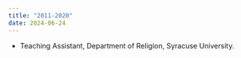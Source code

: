 ```yaml
---
title: "2011-2020"
date: 2024-06-24
---
```

- Teaching Assistant, Department of Religion, Syracuse University.

